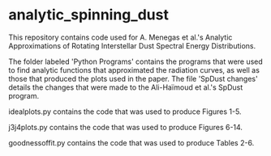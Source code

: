 # analytic_spinning_dust
This repository contains code used for A. Menegas et al.'s Analytic Approximations of Rotating Interstellar Dust Spectral Energy Distributions.

The folder labeled 'Python Programs' contains the programs that were used to find analytic functions that approximated the radiation curves, as well as those that produced the plots used in the paper. The file 'SpDust changes' details the changes that were made to the Ali-Haïmoud et al.'s SpDust program.

idealplots.py contains the code that was used to produce Figures 1-5.

j3j4plots.py contains the code that was used to produce Figures 6-14.

goodnessoffit.py contains the code that was used to produce Tables 2-6.
